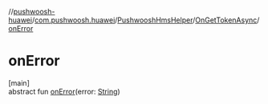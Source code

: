 //[pushwoosh-huawei](../../../../index.md)/[com.pushwoosh.huawei](../../index.md)/[PushwooshHmsHelper](../index.md)/[OnGetTokenAsync](index.md)/[onError](on-error.md)

# onError

[main]\
abstract fun [onError](on-error.md)(error: [String](https://developer.android.com/reference/kotlin/java/lang/String.html))
